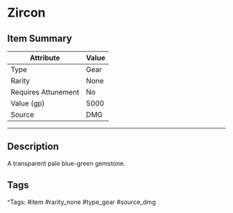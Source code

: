 # Zircon

## Item Summary

| Attribute            | Value                        |
|----------------------|------------------------------|
| Type                 | Gear |
| Rarity               | None             |
| Requires Attunement  | No                |
| Value (gp)           | 5000    |
| Source               | DMG |

---

## Description

A transparent pale blue-green gemstone.

## Tags

^Tags: #item #rarity_none #type_gear #source_dmg